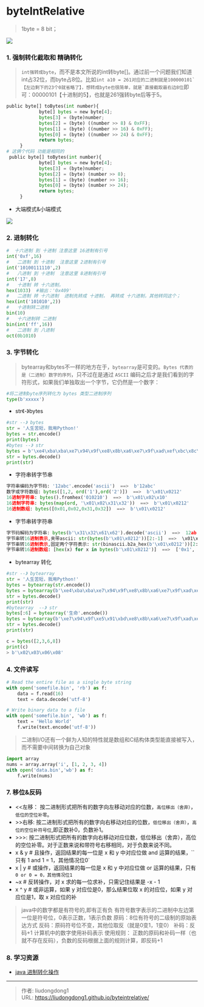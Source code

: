 # byteIntRelative


>1byte = 8 bit； 

![](https://gitee.com/github-25970295/blogImage/raw/master/img/20210419170144.png)

### 1. 强制转化截取和 精确转化

>`int强转成byte`，而不是本文所说的int转byte[]。通过前一个问题我们知道int占32位，而byte占8位。比如``int a10 = 261对应的二进制就是100000101`【左边剩下的23个0就省略了】，想转成byte也很简单，就是`直接截取最右边8位``即可：00000101【十进制的5】，也就是261强转byte后等于5。

```python
public byte[] toBytes(int number){
	        byte[] bytes = new byte[4];
	        bytes[3] = (byte)number;
	        bytes[2] = (byte) ((number >> 8) & 0xFF);
	        bytes[1] = (byte) ((number >> 16) & 0xFF);
	        bytes[0] = (byte) ((number >> 24) & 0xFF);
	        return bytes;
	 }
# 这俩个代码 功能是相同的
 public byte[] toBytes(int number){
	        byte[] bytes = new byte[4];
	        bytes[3] = (byte)number;
	        bytes[2] = (byte) (number >> 8);
	        bytes[1] = (byte) (number >> 16);
	        bytes[0] = (byte) (number >> 24);
	        return bytes;
	 }
```

- 大端模式&小端模式

![](https://gitee.com/github-25970295/blogImage/raw/master/img/20210419170518.png)

### 2. 进制转化

```python
#  十六进制 到 十进制 注意这里 16进制有引号
int('0xf',16) 
#	二进制 到 十进制  注意这里 2进制有引号
int('10100111110',2)      
#	八进制 到 十进制  注意这里 8进制有引号
int('17',8)    
#	十进制 转 十六进制，
hex(1033)  #输出：'0x409'
#	二进制 转 十六进制  进制先转成 十进制， 再转成 十六进制，其他转同这个；
hex(int('101010',2))
#	十进制转二进制
bin(10)
#	十六进制转 二进制
bin(int('ff',16))
#	二进制 到 八进制
oct(0b1010)
```

### 3. 字节转化

>bytearray和bytes不一样的地方在于，`bytearray`是可变的。`Bytes 代表的是（二进制）数字的序列`，只不过在是通过 `ASCII` 编码之后才是我们看到的字符形式，如果我们单独取出一个字节，它仍然是一个数字：

```python
#将二进制byte序列转化为 bytes 类型二进制序列
type(b'xxxxx')
```

- str《-》bytes

```python
#str --》 bytes
str = '人生苦短，我用Python!'
bytes = str.encode()
print(bytes)
#bytes --》 str
bytes = b'\xe4\xba\xba\xe7\x94\x9f\xe8\x8b\xa6\xe7\x9f\xad\xef\xbc\x8c\xe6\x88\x91\xe7\x94\xa8Python!'
str = bytes.decode()
print(str)
```

- 字符串转字节串

```python
字符串编码为字节码: '12abc'.encode('ascii')  ==>  b'12abc'
数字或字符数组: bytes([1,2, ord('1'),ord('2')])  ==>  b'\x01\x0212'
16进制字符串: bytes().fromhex('010210')  ==>  b'\x01\x02\x10'
16进制字符串: bytes(map(ord, '\x01\x02\x31\x32'))  ==>  b'\x01\x0212'
16进制数组: bytes([0x01,0x02,0x31,0x32])  ==>  b'\x01\x0212'
```

- 字节串转字符串

```python
字节码解码为字符串: bytes(b'\x31\x32\x61\x62').decode('ascii')  ==>  12ab
字节串转16进制表示,夹带ascii: str(bytes(b'\x01\x0212'))[2:-1]  ==>  \x01\x0212
字节串转16进制表示,固定两个字符表示: str(binascii.b2a_hex(b'\x01\x0212'))[2:-1]  ==>  01023132
字节串转16进制数组: [hex(x) for x in bytes(b'\x01\x0212')]  ==>  ['0x1', '0x2', '0x31', '0x32']
```

- bytearray 转化

```python
#str --》 bytearray 
str = '人生苦短，我用Python!'
bytes = bytearray(str.encode())
bytes = bytearray(b'\xe4\xba\xba\xe7\x94\x9f\xe8\x8b\xa6\xe7\x9f\xad\xef\xbc\x8c\xe6\x88\x91\xe7\x94\xa8Python!')
str = bytes.decode()
print(str)
#bytearray  --》 str
bytes[:6] = bytearray('生命'.encode())
bytes = bytearray(b'\xe7\x94\x9f\xe5\x91\xbd\xe8\x8b\xa6\xe7\x9f\xad\xef\xbc\x8c\xe6\x88\x91\xe7\x94\xa8Python!')
str = bytes.decode()
print(str)

c = bytes([2,3,6,8])  
print(c)
> b'\x02\x03\x06\x08'
```

### 4. 文件读写

```python
# Read the entire file as a single byte string
with open('somefile.bin', 'rb') as f:
    data = f.read(16)
    text = data.decode('utf-8')

# Write binary data to a file
with open('somefile.bin', 'wb') as f:
    text = 'Hello World'
    f.write(text.encode('utf-8'))
```

>二进制I/O还有一个鲜为人知的特性就是数组和C结构体类型能直接被写入，而不需要中间转换为自己对象

```python
import array
nums = array.array('i', [1, 2, 3, 4])
with open('data.bin','wb') as f:
    f.write(nums)
```

### 7. 移位&反码

- <<左移： 按二进制形式把所有的数字向左移动对应的位数，`高位移出（舍弃）`，`低位的空位补零`。
- \>>右移:    按二进制形式把所有的数字向右移动对应的位数，`低位移出（舍弃）`，`高位的空位补符号位`,即正数补0，负数补1。
- \>>>: 按二进制形式把所有的数字向右移动对应位数，低位移出（舍弃），高位的空位补零。对于正数来说和带符号右移相同，对于负数来说不同。
- x & y # 且操作，返回结果的每一位是 x 和 y 中对应位做 and 运算的结果，``只有 1 and 1 = 1，其他情况位0`
- x | y # 或操作，返回结果的每一位是 x 和 y 中对应位做 or 运算的结果，只有 `0 or 0 = 0，其他情况位1`
- ~x # 反转操作，对 x 求的每一位求补，只需记住结果是 -x - 1
- x ^ y # 或非运算，如果 y 对应位是0，那么结果位取 x 的对应位，如果 y 对应位是1，取 x 对应位的补

>java中的数字都是有符号的,即有正有负
>有符号数字表示的二进制中左边第一位是符号位，0表示正数，1表示负数
>原码：8位有符号的二级制的原始表达方式
>反码：原码符号位不变，其他位取反（就是0变1，1变0）
>补码：反码+1
>计算机中的数字使用补码表示
>使用规则： 正数的原码和补码一样（也就不存在反码），负数的反码根据上面的规则计算，即反码+1

### 8. 学习资源

- [java 进制转化操作](https://www.cnblogs.com/Marydon20170307/p/9167339.html)

---

> 作者: liudongdong1  
> URL: https://liudongdong1.github.io/byteintrelative/  

